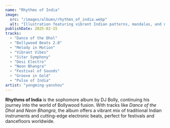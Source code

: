 ```yaml
---
name: "Rhythms of India"
image:
  src: "/images/albums/rhythms_of_india.webp"
  alt: "Illustration featuring vibrant Indian patterns, mandalas, and neon waveforms, blending traditional and modern music styles for a Bollywood fusion album"
publishDate: 2025-02-15
tracks:
  - "Dance of the Dhol"
  - "Bollywood Beats 2.0"
  - "Melody in Motion"
  - "Vibrant Vibes"
  - "Sitar Symphony"
  - "Desi Electro"
  - "Neon Bhangra"
  - "Festival of Sounds"
  - "Groove in Gold"
  - "Pulse of India"
artist: "yongming-yanshou"
---
```


**Rhythms of India** is the sophomore album by DJ Bolly, continuing his journey into the world of Bollywood fusion. With tracks like *Dance of the Dhol* and *Neon Bhangra*, the album offers a vibrant mix of traditional Indian instruments and cutting-edge electronic beats, perfect for festivals and dancefloors worldwide.

